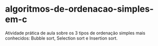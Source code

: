 # algoritmos-de-ordenacao-simples-em-c
Atividade prática de aula sobre os 3 tipos de ordenação simples mais conhecidos: Bubble sort, Selection sort e Insertion sort.
